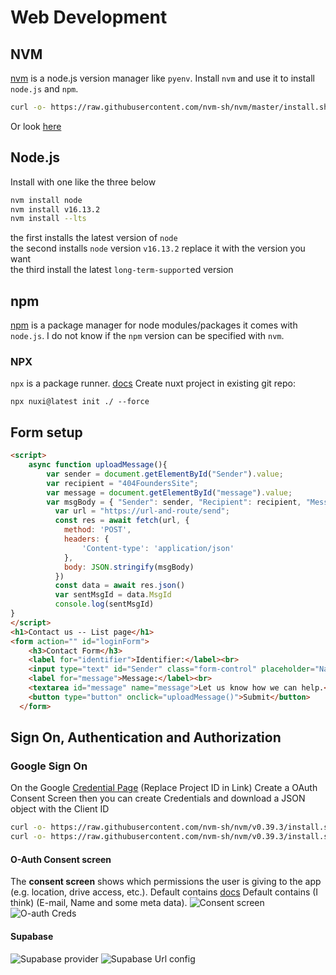 # Web Development

## NVM 
[nvm](https://github.com/nvm-sh/nvm/blob/master/README.md) is a node.js version manager like `pyenv`.
Install `nvm` and use it to install `node.js` and `npm`. 
```sh
curl -o- https://raw.githubusercontent.com/nvm-sh/nvm/master/install.sh | bash
```
Or look [here](https://github.com/nvm-sh/nvm/tree/v0.39.7?tab=readme-ov-file#installing-and-updating)
## Node.js
Install with one like the three below
```bash
nvm install node
nvm install v16.13.2
nvm install --lts
```
the first installs the latest version of `node`  
the second installs `node` version `v16.13.2` replace it with the version you want  
the third install the latest `long-term-support`ed version

## npm
[npm](https://www.npmjs.com/) is a package manager for node modules/packages it comes with `node.js`. I do not know if the `npm` version can be specified with `nvm`.

### NPX
`npx` is a package runner. [docs](https://docs.npmjs.com/cli/v7/commands/npx)
Create nuxt project in existing git repo:
```
npx nuxi@latest init ./ --force
```

## Form setup
```html
<script>
    async function uploadMessage(){
        var sender = document.getElementById("Sender").value;
        var recipient = "404FoundersSite";
        var message = document.getElementById("message").value;
        var msgBody = { "Sender": sender, "Recipient": recipient, "Message": message };
          var url = "https://url-and-route/send";
          const res = await fetch(url, {
            method: 'POST',
            headers: {
                'Content-type': 'application/json'
            },
            body: JSON.stringify(msgBody)
          })
          const data = await res.json()
          var sentMsgId = data.MsgId
          console.log(sentMsgId)
}
</script>
<h1>Contact us -- List page</h1>
<form action="" id="loginForm">
    <h3>Contact Form</h3>
    <label for="identifier">Identifier:</label><br>
    <input type="text" id="Sender" class="form-control" placeholder="Name, e-mail address or other identifier ">
    <label for="message">Message:</label><br>
    <textarea id="message" name="message">Let us know how we can help.</textarea>
    <button type="button" onclick="uploadMessage()">Submit</button>
  </form>
```

## Sign On, Authentication and Authorization
### Google Sign On 
On the Google [Credential Page](https://console.cloud.google.com/apis/credentials?project=<PROJECT-ID>) (Replace Project ID in Link)
Create a OAuth Consent Screen
then you can create Credentials and download a JSON object with the Client ID
```bash
curl -o- https://raw.githubusercontent.com/nvm-sh/nvm/v0.39.3/install.sh | bash
curl -o- https://raw.githubusercontent.com/nvm-sh/nvm/v0.39.3/install.sh | bash
```

#### O-Auth Consent screen
The __consent screen__ shows which permissions the user is giving to the app (e.g. location, drive access, etc.). Default contains [docs](https://console.cloud.google.com/apis/credentials/consent) Default contains (I think) (E-mail, Name and some meta data).
![Consent screen](https://media.404founders.com/lib/google_consent_screen.png)
![O-auth Creds](https://media.404founders.com/lib/google_sso_creds.png)

#### Supabase
![Supabase provider](https://media.404founders.com/lib/supabase_google_provider.png)
![Supabase Url config](https://media.404founders.com/lib/supabase_url_config.png)
